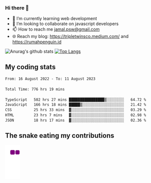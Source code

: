 ### Hi there 👋

<!--
**padepokanpenguin/padepokanpenguin** is a ✨ _special_ ✨ repository because its `README.md` (this file) appears on your GitHub profile.
-->

- 🌱 I’m currently learning  web development
- 👯 I’m looking to collaborate on javascript developers
- 📫 How to reach me jamal.psw@gmail.com
- 🌐 Reach my blog:
   https://tripletwinsco.medium.com/ and
   https://rumahpenguin.id

![Anurag's github stats](https://github-readme-stats.vercel.app/api?username=padepokanpenguin&count_private=true&disable_animations=false&show_icons=true&theme=default)
[![Top Langs](https://github-readme-stats.vercel.app/api/top-langs/?username=padepokanpenguin&theme=default&layout=compact)](https://github.com/padepokanpenguin)

## My coding stats

<!--START_SECTION:waka-->

```txt
From: 16 August 2022 - To: 11 August 2023

Total Time: 776 hrs 19 mins

TypeScript   502 hrs 27 mins ████████████████▒░░░░░░░░   64.72 %
JavaScript   166 hrs 18 mins █████▒░░░░░░░░░░░░░░░░░░░   21.42 %
CSS          25 hrs 33 mins  ▓░░░░░░░░░░░░░░░░░░░░░░░░   03.29 %
HTML         23 hrs 7 mins   ▓░░░░░░░░░░░░░░░░░░░░░░░░   02.98 %
JSON         18 hrs 17 mins  ▓░░░░░░░░░░░░░░░░░░░░░░░░   02.36 %
```

<!--END_SECTION:waka-->


## The snake eating my contributions
![snake gif](https://github.com/padepokanpenguin/padepokanpenguin/blob/output/github-contribution-grid-snake.gif)
